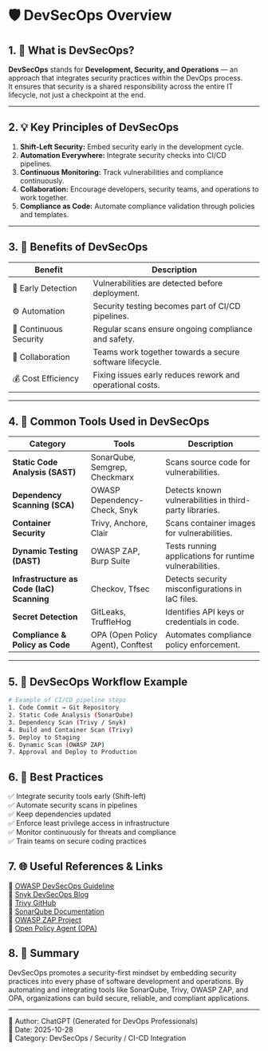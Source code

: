 # 🛡️ DevSecOps Overview

## 1. 🎯 What is DevSecOps?
**DevSecOps** stands for **Development, Security, and Operations** — an approach that integrates security practices within the DevOps process.  
It ensures that security is a shared responsibility across the entire IT lifecycle, not just a checkpoint at the end.

--- 

## 2. 💡 Key Principles of DevSecOps
1. **Shift-Left Security:** Embed security early in the development cycle.  
2. **Automation Everywhere:** Integrate security checks into CI/CD pipelines.  
3. **Continuous Monitoring:** Track vulnerabilities and compliance continuously.  
4. **Collaboration:** Encourage developers, security teams, and operations to work together.  
5. **Compliance as Code:** Automate compliance validation through policies and templates.

--- 

## 3. 🚀 Benefits of DevSecOps

| Benefit | Description |
|----------|--------------|
| 🧠 Early Detection | Vulnerabilities are detected before deployment. |
| ⚙️ Automation | Security testing becomes part of CI/CD pipelines. |
| 🔄 Continuous Security | Regular scans ensure ongoing compliance and safety. |
| 💬 Collaboration | Teams work together towards a secure software lifecycle. |
| 💰 Cost Efficiency | Fixing issues early reduces rework and operational costs. |

--- 

## 4. 🧰 Common Tools Used in DevSecOps

| Category | Tools | Description |
|-----------|-------|-------------|
| **Static Code Analysis (SAST)** | SonarQube, Semgrep, Checkmarx | Scans source code for vulnerabilities. |
| **Dependency Scanning (SCA)** | OWASP Dependency-Check, Snyk | Detects known vulnerabilities in third-party libraries. |
| **Container Security** | Trivy, Anchore, Clair | Scans container images for vulnerabilities. |
| **Dynamic Testing (DAST)** | OWASP ZAP, Burp Suite | Tests running applications for runtime vulnerabilities. |
| **Infrastructure as Code (IaC) Scanning** | Checkov, Tfsec | Detects security misconfigurations in IaC files. |
| **Secret Detection** | GitLeaks, TruffleHog | Identifies API keys or credentials in code. |
| **Compliance & Policy as Code** | OPA (Open Policy Agent), Conftest | Automates compliance policy enforcement. |

--- 

## 5. 🔄 DevSecOps Workflow Example

```bash
# Example of CI/CD pipeline steps
1. Code Commit → Git Repository
2. Static Code Analysis (SonarQube)
3. Dependency Scan (Trivy / Snyk)
4. Build and Container Scan (Trivy)
5. Deploy to Staging
6. Dynamic Scan (OWASP ZAP)
7. Approval and Deploy to Production
```
## 6. 📘 Best Practices

✅ Integrate security tools early (Shift-left)  
✅ Automate security scans in pipelines  
✅ Keep dependencies updated  
✅ Enforce least privilege access in infrastructure  
✅ Monitor continuously for threats and compliance  
✅ Train teams on secure coding practices  

## 7. 🌐 Useful References & Links
🔗 [OWASP DevSecOps Guideline](https://owasp.org/www-project-devsecops-guideline/)  
🔗 [Snyk DevSecOps Blog](https://snyk.io/learn/devsecops/)  
🔗 [Trivy GitHub](https://github.com/aquasecurity/trivy)  
🔗 [SonarQube Documentation](https://docs.sonarsource.com/)  
🔗 [OWASP ZAP Project](https://www.zaproxy.org/)  
🔗 [Open Policy Agent (OPA)](https://www.openpolicyagent.org/)  

## 8. 🧩 Summary

DevSecOps promotes a security-first mindset by embedding security practices into every phase of software development and operations.
By automating and integrating tools like SonarQube, Trivy, OWASP ZAP, and OPA, organizations can build secure, reliable, and compliant applications.

---

📄 Author: ChatGPT (Generated for DevOps Professionals)  
📅 Date: 2025-10-28  
🔖 Category: DevSecOps / Security / CI-CD Integration  
